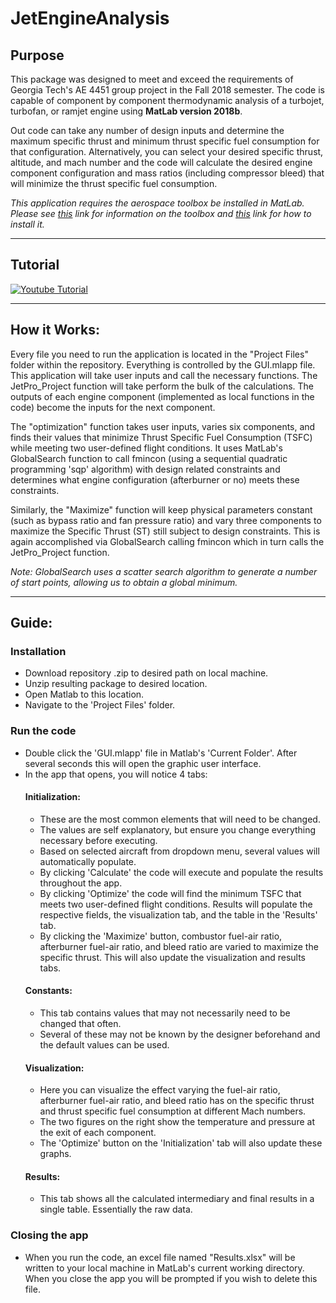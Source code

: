 # JetEngineAnalysis

## Purpose
This package was designed to meet and exceed the requirements of Georgia Tech's AE 4451 group project in the Fall 2018 semester. The code is capable of component by component thermodynamic analysis of a turbojet, turbofan, or ramjet engine using **MatLab version 2018b**. 

Out code can take any number of design inputs and determine the maximum specific thrust and minimum thrust specific fuel consumption for that configuration. Alternatively, you can select your desired specific thrust, altitude, and mach number and the code will calculate the desired engine component configuration and mass ratios (including compressor bleed) that will minimize the thrust specific fuel consumption. 

*This application requires the aerospace toolbox be installed in MatLab. Please see [this](https://www.mathworks.com/help/aerotbx/) link for information on the toolbox and [this](https://www.mathworks.com/matlabcentral/answers/101885-how-do-i-install-additional-toolboxes-into-an-existing-installation-of-matlab) link for how to install it.*
___
## Tutorial

[![Youtube Tutorial](https://img.youtube.com/vi/c-5Q0Uuz6wk/maxresdefault.jpg)](http://www.youtube.com/watch?v=c-5Q0Uuz6wk)
___
## How it Works:

  Every file you need to run the application is located in the "Project Files" folder within the repository. Everything is controlled by the GUI.mlapp file. This application will take user inputs and call the necessary functions. The JetPro_Project function will take perform the bulk of the calculations. The outputs of each engine component (implemented as local functions in the code) become the inputs for the next component.
  
The "optimization" function takes user inputs, varies six components, and finds their values that minimize Thrust Specific Fuel Consumption (TSFC) while meeting two user-defined flight conditions. It uses MatLab's GlobalSearch function to call fmincon (using a sequential quadratic programming 'sqp' algorithm) with design related constraints and determines what engine configuration (afterburner or no) meets these constraints. 
    
Similarly, the "Maximize" function will keep physical parameters constant (such as bypass ratio and fan pressure ratio) and vary three components to maximize the Specific Thrust (ST) still subject to design constraints. This is again accomplished via GlobalSearch calling fmincon which in turn calls the JetPro_Project function.
    
*Note: GlobalSearch uses a scatter search algorithm to generate a number of start points, allowing us to obtain a global minimum.*
___
## Guide:

### Installation

* Download repository .zip to desired path on local machine.
* Unzip resulting package to desired location.
* Open Matlab to this location.
* Navigate to the 'Project Files' folder.

### Run the code
* Double click the 'GUI.mlapp' file in Matlab's 'Current Folder'. After several seconds this will open the graphic user interface.
* In the app that opens, you will notice 4 tabs:
  #### Initialization:
    * These are the most common elements that will need to be changed.
    * The values are self explanatory, but ensure you change everything necessary before executing.
    * Based on selected aircraft from dropdown menu, several values will automatically populate.
    * By clicking 'Calculate' the code will execute and populate the results throughout the app.
    * By clicking 'Optimize' the code will find the minimum TSFC that meets two user-defined flight conditions. Results will populate the respective fields, the visualization tab, and the table in the 'Results' tab.
    * By clicking the 'Maximize' button, combustor fuel-air ratio, afterburner fuel-air ratio, and bleed ratio are varied to maximize the specific thrust. This will also update the visualization and results tabs.
  #### Constants:
    * This tab contains values that may not necessarily need to be changed that often.
    * Several of these may not be known by the designer beforehand and the default values can be used.
  #### Visualization:
    * Here you can visualize the effect varying the fuel-air ratio, afterburner fuel-air ratio, and bleed ratio has on the specific thrust and thrust specific fuel consumption at different Mach numbers.
    * The two figures on the right show the temperature and pressure at the exit of each component.
    * The  'Optimize' button on the 'Initialization' tab will also update these graphs.
  #### Results:
    * This tab shows all the calculated intermediary and final results in a single table. Essentially the raw data.
### Closing the app
* When you run the code, an excel file named "Results.xlsx" will be written to your local machine in MatLab's current working directory. When you close the app you will be prompted if you wish to delete this file.



